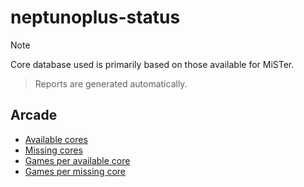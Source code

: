 # neptunoplus-status

> [!NOTE]
> Core database used is primarily based on those available for MiSTer.

> Reports are generated automatically.

## Arcade

- [Available cores](./arcade/available-cores.md)
- [Missing cores](./arcade/missing-cores.md)
- [Games per available core](./arcade/games-available.md)
- [Games per missing core](./arcade/games-missing.md)

